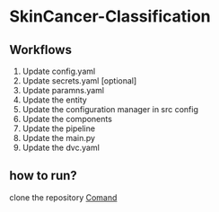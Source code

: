 # SkinCancer-Classification

## Workflows

1. Update config.yaml
2. Update secrets.yaml [optional]
3. Update paramns.yaml
4. Update the entity
5. Update the configuration manager in src config
6. Update the components
7. Update the pipeline
8. Update the main.py
9. Update the dvc.yaml

## how to run?

clone the repository
[Comand](https://github.com/Juicibox/SkinCancer-Classification.git)